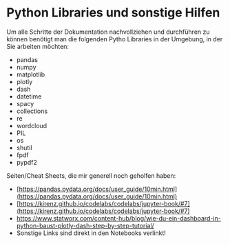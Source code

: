 # Python Libraries und sonstige Hilfen
Um alle Schritte der Dokumentation nachvollziehen und durchführen zu können benötigt man die folgenden Pytho Libraries in der Umgebung, in der Sie arbeiten möchten:
* pandas
* numpy
* matplotlib
* plotly
* dash
* datetime
* spacy
* collections
* re
* wordcloud
* PIL
* os
* shutil
* fpdf
* pypdf2

Seiten/Cheat Sheets, die mir generell noch geholfen haben: 
* [https://pandas.pydata.org/docs/user_guide/10min.html](https://pandas.pydata.org/docs/user_guide/10min.html)
*  [https://kirenz.github.io/codelabs/codelabs/jupyter-book/#7](https://kirenz.github.io/codelabs/codelabs/jupyter-book/#7)
*  [https://www.statworx.com/content-hub/blog/wie-du-ein-dashboard-in-python-baust-plotly-dash-step-by-step-tutorial/ ](https://www.statworx.com/content-hub/blog/wie-du-ein-dashboard-in-python-baust-plotly-dash-step-by-step-tutorial/ )
*  Sonstige Links sind direkt in den Notebooks verlinkt!